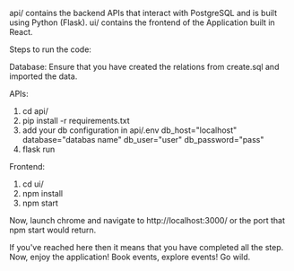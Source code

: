 api/ contains the backend APIs that interact with PostgreSQL and is built using Python (Flask).
ui/ contains the frontend of the Application built in React.

Steps to run the code:

Database: 
Ensure that you have created the relations from create.sql and imported the data.

APIs:
1. cd api/
2. pip install -r requirements.txt
3. add your db configuration in api/.env
    db_host="localhost"
    database="databas name"
    db_user="user"
    db_password="pass"
4. flask run

Frontend:
1. cd ui/ 
2. npm install
3. npm start

Now, launch chrome and navigate to http://localhost:3000/ or the port that npm start would return.

If you've reached here then it means that you have completed all the step.
Now, enjoy the application! Book events, explore events! Go wild.
